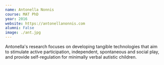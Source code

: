 ```yaml
---
name: Antonella Nonnis
course: MAT PhD
year: 2016
website: https://antonellanonnis.com
alumni: False
image: ./ant.jpg
---
```

Antonella's research focuses on developing tangible technologies that aim to stimulate active participation, independent, spontaneous and social play, and provide self-regulation for minimally verbal autistic children. 